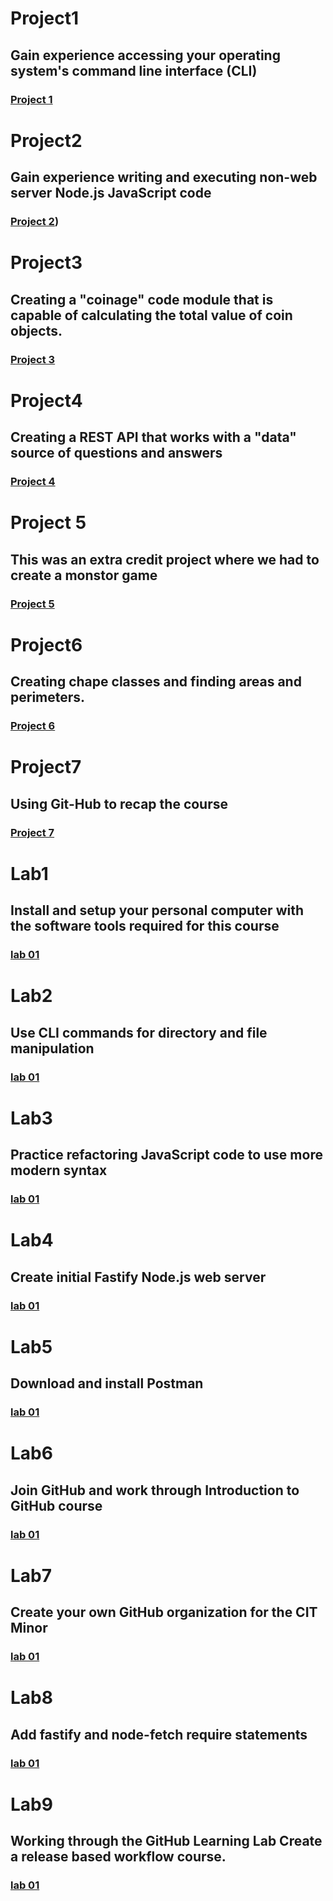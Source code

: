 # Project1
## Gain experience accessing your operating system's command line interface (CLI)
### [Project 1](https://github.com/karanvazirani/p1.git)
# Project2
## Gain experience writing and executing non-web server Node.js JavaScript code
### [Project 2](https://github.com/karanvazirani/p2.git))
# Project3
## Creating a "coinage" code module that is capable of calculating the total value of coin objects.
### [Project 3](https://github.com/karanvazirani/p3.git)
# Project4
## Creating a REST API that works with a "data" source of questions and answers
### [Project 4](https://github.com/karanvazirani/p4.git)
# Project 5
## This was an extra credit project where we had to create a monstor game
### [Project 5](https://github.com/karanvazirani/p5.git)
# Project6
## Creating chape classes and finding areas and perimeters. 
### [Project 6](https://github.com/karanvazirani/p6.git)
# Project7
## Using Git-Hub to recap the course
### [Project 7](https://github.com/karanvazirani/p7.git)

# Lab1
## Install and setup your personal computer with the software tools required for this course
### [lab 01](https://github.com/karanvazirani/lab-01.git)
# Lab2
## Use CLI commands for directory and file manipulation
### [lab 01](https://github.com/karanvazirani/lab-02.git)
# Lab3
## Practice refactoring JavaScript code to use more modern syntax
### [lab 01](https://github.com/karanvazirani/lab-03.git)
# Lab4
## Create initial Fastify Node.js web server
### [lab 01](https://github.com/karanvazirani/lab-04.git)
# Lab5
## Download and install Postman
### [lab 01](https://github.com/karanvazirani/lab-05.git)
# Lab6
## Join GitHub and work through Introduction to GitHub course
### [lab 01](https://github.com/karanvazirani/lab-06.git)
# Lab7
##  Create your own GitHub organization for the CIT Minor
### [lab 01](https://github.com/karanvazirani/lab-07.git)
# Lab8
## Add fastify and node-fetch require statements
### [lab 01](https://github.com/karanvazirani/lab-08.git)
# Lab9
## Working through the GitHub Learning Lab Create a release based workflow  course.
### [lab 01](https://github.com/karanvazirani/lab-09.git)




